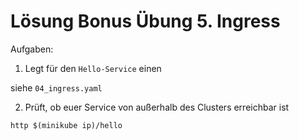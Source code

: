 # Lösung Bonus Übung 5. Ingress

Aufgaben:

1. Legt für den `Hello-Service` einen

siehe `04_ingress.yaml`

2. Prüft, ob euer Service von außerhalb des Clusters erreichbar ist

```shell script
http $(minikube ip)/hello
```

